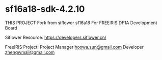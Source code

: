 # sf16a18-sdk-4.2.10
THIS PROJECT Fork from siflower sf16a18
For FREEIRIS DF1A Development Board

Siflower Resource:
https://developers.siflower.cn/

FreeIRIS Project:
Project Manager hoowa.sun@gmail.com
Developer zhenqwmail@gmail.com

